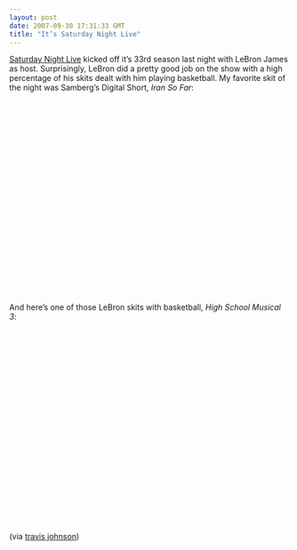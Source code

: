 ```yaml
---
layout: post
date: 2007-09-30 17:31:33 GMT
title: "It’s Saturday Night Live"
---
```

<p><a href="http://www.nbc.com/Saturday_Night_Live/" title="Saturday Night Live">Saturday Night Live</a> kicked off it’s 33rd season last night with LeBron James as host. Surprisingly, LeBron did a pretty good job on the show with a high percentage of his skits dealt with him playing basketball. My favorite skit of the night was Samberg’s Digital Short, <em>Iran So Far</em>:</p>

<p><object width="425" height="350"><param name="movie" value="http://www.youtube.com/v/xhBQxbxAcLg" /><param name="wmode" value="transparent" /><embed src="http://www.youtube.com/v/xhBQxbxAcLg" type="application/x-shockwave-flash" wmode="transparent" width="425" height="350"></embed></object></p>

<p>And here’s one of those LeBron skits with basketball, <em>High School Musical 3</em>:</p>

<p><object width="425" height="350"><param name="movie" value="http://www.youtube.com/v/303-YIYo1JY" /><param name="wmode" value="transparent" /><embed src="http://www.youtube.com/v/303-YIYo1JY" type="application/x-shockwave-flash" wmode="transparent" width="425" height="350"></embed></object></p>
 (via <a href="http://www.eightfivethree.com/2007/09/30/its-saturday-night-live/">travis johnson</a>)
